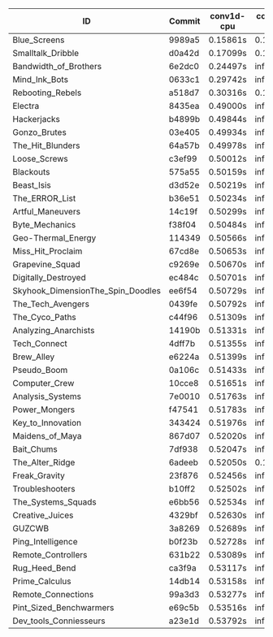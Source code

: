 |ID|Commit|conv1d-cpu|conv1d-gpu|DWSPConv2D-gpu|gemm-gpu|avg|
|-|-|-|-|-|-|-|
|Blue_Screens|9989a5|0.15861s|0.16574s|infs|4.49685s|infs|
|Smalltalk_Dribble|d0a42d|0.17099s|0.11903s|infs|4.63181s|infs|
|Bandwidth_of_Brothers|6e2dc0|0.24497s|infs|infs|2.14283s|infs|
|Mind_Ink_Bots|0633c1|0.29742s|infs|infs|4.53458s|infs|
|Rebooting_Rebels|a518d7|0.30316s|0.12456s|infs|4.70900s|infs|
|Electra|8435ea|0.49000s|infs|infs|4.53249s|infs|
|Hackerjacks|b4899b|0.49844s|infs|infs|4.74605s|infs|
|Gonzo_Brutes|03e405|0.49934s|infs|infs|4.74814s|infs|
|The_Hit_Blunders|64a57b|0.49978s|infs|infs|4.70058s|infs|
|Loose_Screws|c3ef99|0.50012s|infs|infs|4.92578s|infs|
|Blackouts|575a55|0.50159s|infs|infs|4.68231s|infs|
|Beast_Isis|d3d52e|0.50219s|infs|infs|4.52626s|infs|
|The_ERROR_List|b36e51|0.50234s|infs|infs|4.67270s|infs|
|Artful_Maneuvers|14c19f|0.50299s|infs|infs|4.67299s|infs|
|Byte_Mechanics|f38f04|0.50484s|infs|infs|4.71788s|infs|
|Geo-Thermal_Energy|114349|0.50566s|infs|infs|4.56814s|infs|
|Miss_Hit_Proclaim|67cd8e|0.50653s|infs|infs|4.71574s|infs|
|Grapevine_Squad|c9269e|0.50670s|infs|infs|4.76413s|infs|
|Digitally_Destroyed|ec484c|0.50701s|infs|infs|4.53490s|infs|
|Skyhook_DimensionThe_Spin_Doodles|ee6f54|0.50729s|infs|infs|4.52910s|infs|
|The_Tech_Avengers|0439fe|0.50792s|infs|infs|4.55610s|infs|
|The_Cyco_Paths|c44f96|0.51309s|infs|infs|4.53655s|infs|
|Analyzing_Anarchists|14190b|0.51331s|infs|infs|4.57084s|infs|
|Tech_Connect|4dff7b|0.51355s|infs|infs|4.55903s|infs|
|Brew_Alley|e6224a|0.51399s|infs|infs|4.55948s|infs|
|Pseudo_Boom|0a106c|0.51433s|infs|infs|4.84168s|infs|
|Computer_Crew|10cce8|0.51651s|infs|infs|4.70995s|infs|
|Analysis_Systems|7e0010|0.51763s|infs|infs|4.55232s|infs|
|Power_Mongers|f47541|0.51783s|infs|infs|4.53239s|infs|
|Key_to_Innovation|343424|0.51976s|infs|infs|4.74267s|infs|
|Maidens_of_Maya|867d07|0.52020s|infs|infs|4.54449s|infs|
|Bait_Chums|7df938|0.52047s|infs|infs|4.55756s|infs|
|The_Alter_Ridge|6adeeb|0.52050s|0.15492s|infs|4.47851s|infs|
|Freak_Gravity|23f876|0.52456s|infs|infs|4.54609s|infs|
|Troubleshooters|b10ff2|0.52502s|infs|infs|4.54095s|infs|
|The_Systems_Squads|e6bb56|0.52534s|infs|infs|4.56970s|infs|
|Creative_Juices|4329bf|0.52630s|infs|infs|4.57704s|infs|
|GUZCWB|3a8269|0.52689s|infs|infs|4.53157s|infs|
|Ping_Intelligence|b0f23b|0.52728s|infs|infs|4.56660s|infs|
|Remote_Controllers|631b22|0.53089s|infs|infs|4.54903s|infs|
|Rug_Heed_Bend|ca3f9a|0.53117s|infs|infs|4.52938s|infs|
|Prime_Calculus|14db14|0.53158s|infs|infs|4.54236s|infs|
|Remote_Connections|99a3d3|0.53277s|infs|infs|4.56663s|infs|
|Pint_Sized_Benchwarmers|e69c5b|0.53516s|infs|infs|4.53477s|infs|
|Dev_tools_Conniesseurs|a23e1d|0.53792s|infs|infs|4.56778s|infs|
